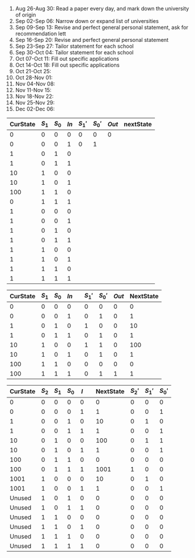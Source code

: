 1. Aug 26-Aug 30:  Read a paper every day, and mark down the university of origin
2. Sep 02-Sep 06:  Narrow down or expand list of universities
3. Sep 09-Sep 13:  Revise and perfect general personal statement, ask for recommendation lett
4. Sep 16-Sep 20:  Revise and perfect general personal statement
5. Sep 23-Sep 27: Tailor statement for each school
6. Sep 30-Oct 04:  Tailor statement for each school
7. Oct 07-Oct 11:  Fill out specific applications
8. Oct 14-Oct 18:  Fill out specific applications
9. Oct 21-Oct 25:  
10. Oct 28-Nov 01:  
11. Nov 04-Nov 08:  
12. Nov 11-Nov 15:  
13. Nov 18-Nov 22:  
14. Nov 25-Nov 29:  
15. Dec 02-Dec 06:


| CurState | $S_{1}$ | $S_{0}$ | $In$ | $S_{1}'$ | $S_{0}'$ | $Out$ | nextState |
| -------- | ------- | ------- | ---- | -------- | -------- | ----- | --------- |
| 0        | 0       | 0       | 0    | 0        | 0        | 0     |           |
| 0        | 0       | 0       | 1    | 0        | 1        |       |           |
| 1        | 0       | 1       | 0    |          |          |       |           |
| 1        | 0       | 1       | 1    |          |          |       |           |
| 10       | 1       | 0       | 0    |          |          |       |           |
| 10       | 1       | 0       | 1    |          |          |       |           |
| 100      | 1       | 1       | 0    |          |          |       |           |
| 0        | 1       | 1       | 1    |          |          |       |           |
| 1        | 0       | 0       | 0    |          |          |       |           |
| 1        | 0       | 0       | 1    |          |          |       |           |
| 1        | 0       | 1       | 0    |          |          |       |           |
| 1        | 0       | 1       | 1    |          |          |       |           |
| 1        | 1       | 0       | 0    |          |          |       |           |
| 1        | 1       | 0       | 1    |          |          |       |           |
| 1        | 1       | 1       | 0    |          |          |       |           |
| 1        | 1       | 1       | 1    |          |          |       |           |


| CurState | $S_{1}$ | $S_{0}$ | $In$ |     | $S_{1}'$ | $S_{0}'$ | $Out$ | NextState |
| -------- | ------- | ------- | ---- | --- | -------- | -------- | ----- | --------- |
| 0        | 0       | 0       | 0    |     | 0        | 0        | 0     | 0         |
| 0        | 0       | 0       | 1    |     | 0        | 1        | 0     | 1         |
| 1        | 0       | 1       | 0    |     | 1        | 0        | 0     | 10        |
| 1        | 0       | 1       | 1    |     | 0        | 1        | 0     | 1         |
| 10       | 1       | 0       | 0    |     | 1        | 1        | 0     | 100       |
| 10       | 1       | 0       | 1    |     | 0        | 1        | 0     | 1         |
| 100      | 1       | 1       | 0    |     | 0        | 0        | 0     | 0         |
| 100      | 1       | 1       | 1    |     | 0        | 1        | 1     | 1         |





| CurState | $S_2$ | $S_{1}$ | $S_{0}$ | $I$ |     | NextState | $S_{2}'$ | $S_{1}'$ | $S_{0}'$ |
| -------- | ----- | ------- | ------- | --- | --- | --------- | -------- | -------- | -------- |
| 0        | 0     | 0       | 0       | 0   |     | 0         | 0        | 0        | 0        |
| 0        | 0     | 0       | 0       | 1   |     | 1         | 0        | 0        | 1        |
| 1        | 0     | 0       | 1       | 0   |     | 10        | 0        | 1        | 0        |
| 1        | 0     | 0       | 1       | 1   |     | 1         | 0        | 0        | 1        |
| 10       | 0     | 1       | 0       | 0   |     | 100       | 0        | 1        | 1        |
| 10       | 0     | 1       | 0       | 1   |     | 1         | 0        | 0        | 1        |
| 100      | 0     | 1       | 1       | 0   |     | 0         | 0        | 0        | 0        |
| 100      | 0     | 1       | 1       | 1   |     | 1001      | 1        | 0        | 0        |
| 1001     | 1     | 0       | 0       | 0   |     | 10        | 0        | 1        | 0        |
| 1001     | 1     | 0       | 0       | 1   |     | 1         | 0        | 0        | 1        |
| Unused   | 1     | 0       | 1       | 0   |     | 0         | 0        | 0        | 0        |
| Unused   | 1     | 0       | 1       | 1   |     | 0         | 0        | 0        | 0        |
| Unused   | 1     | 1       | 0       | 0   |     | 0         | 0        | 0        | 0        |
| Unused   | 1     | 1       | 0       | 1   |     | 0         | 0        | 0        | 0        |
| Unused   | 1     | 1       | 1       | 0   |     | 0         | 0        | 0        | 0        |
| Unused   | 1     | 1       | 1       | 1   |     | 0         | 0        | 0        | 0        |
